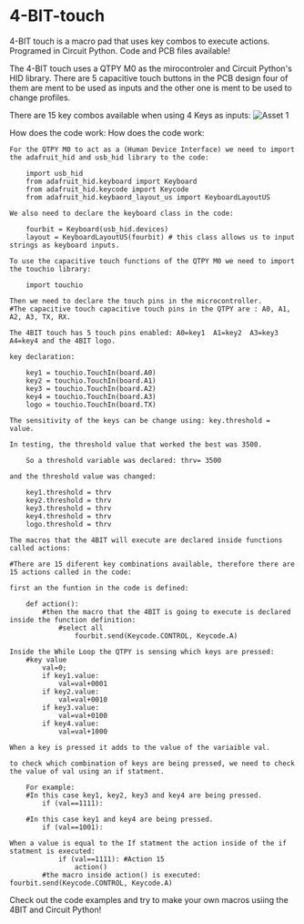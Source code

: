 # 4-BIT-touch
4-BIT touch is a macro pad that uses key combos to execute actions. Programed in Circuit Python. Code and PCB files available!

The 4-BIT touch uses a QTPY M0 as the mirocontroler and Circuit Python's HID library. 
There are 5 capacitive touch buttons in the PCB design four of them are ment to be used as inputs and the other one is ment to be used to change profiles. 

There are 15 key combos available when using 4 Keys as inputs: 
![Asset 1](https://user-images.githubusercontent.com/98760075/163679366-d2e5aa13-e731-4e50-bcb1-6c5d15cfeffe.png)

How does the code work: 
How does the code work: 

	For the QTPY M0 to act as a (Human Device Interface) we need to import the adafruit_hid and usb_hid library to the code:

		import usb_hid
		from adafruit_hid.keyboard import Keyboard
		from adafruit_hid.keycode import Keycode
		from adafruit_hid.keybaord_layout_us import KeyboardLayoutUS

	We also need to declare the keyboard class in the code:  

		fourbit = Keyboard(usb_hid.devices)
		layout = KeyboardLayoutUS(fourbit) # this class allows us to input strings as keyboard inputs.

	To use the capacitive touch functions of the QTPY M0 we need to import the touchio library:
		
		import touchio
		
	Then we need to declare the touch pins in the microcontroller.
	#The capacitive touch capacitive touch pins in the QTPY are : A0, A1, A2, A3, TX, RX. 
	
	The 4BIT touch has 5 touch pins enabled: A0=key1  A1=key2  A3=key3  A4=key4 and the 4BIT logo.
	
	key declaration: 
	
		key1 = touchio.TouchIn(board.A0)
		key2 = touchio.TouchIn(board.A1)
		key3 = touchio.TouchIn(board.A2)
		key4 = touchio.TouchIn(board.A3)
		logo = touchio.TouchIn(board.TX)
	
	The sensitivity of the keys can be change using: key.threshold = value. 
	
	In testing, the threshold value that worked the best was 3500. 
	
		So a threshold variable was declared: thrv= 3500 
	
	and the threshold value was changed: 

		key1.threshold = thrv
		key2.threshold = thrv
		key3.threshold = thrv
		key4.threshold = thrv
		logo.threshold = thrv
	
	The macros that the 4BIT will execute are declared inside functions called actions: 

	#There are 15 diferent key combinations available, therefore there are 15 actions called in the code:

	first an the funtion in the code is defined:

		def action():
			#then the macro that the 4BIT is going to execute is declared inside the function definition: 
			    #select all
    			    fourbit.send(Keycode.CONTROL, Keycode.A)

	Inside the While Loop the QTPY is sensing which keys are pressed:
		#key value
    		val=0;
    		if key1.value:
        		val=val+0001
    		if key2.value:
        		val=val+0010
    		if key3.value:
        		val=val+0100
    		if key4.value:
        		val=val+1000

	When a key is pressed it adds to the value of the variaible val. 
	
	to check which combination of keys are being pressed, we need to check the value of val using an if statment. 

		For example:
		#In this case key1, key2, key3 and key4 are being pressed.
			if (val==1111):

		#In this case key1 and key4 are being pressed. 
			if (val==1001):
		
	When a value is equal to the If statment the action inside of the if statment is executed: 
        		if (val==1111): #Action 15
            		action()
			#the macro inside action() is executed: fourbit.send(Keycode.CONTROL, Keycode.A)


Check out the code examples and try to make your own macros usiing the 4BIT and Circuit Python! 
